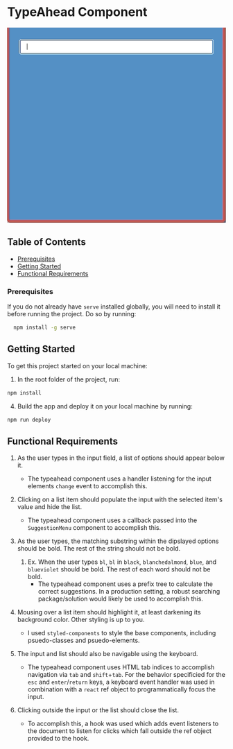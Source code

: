 # TypeAhead Component

![](public/assets/typeahed-demo.gif)

## Table of Contents

- [Prerequisites](#pre_reqs)
- [Getting Started](#getting_started)
- [Functional Requirements](#func_reqs)

### Prerequisites <a name = "prereqs"></a>

If you do not already have `serve` installed globally, you will need to install it before running the project. Do so by running:

```bash
  npm install -g serve
```

## Getting Started <a name = "getting_started"></a>

To get this project started on your local machine:

1. In the root folder of the project, run:

```bash
npm install
```

4. Build the app and deploy it on your local machine by running:

```bash
npm run deploy
```

## Functional Requirements <a name = "func_reqs"></a>

1. As the user types in the input field, a list of options should appear below it.
   - The typeahead component uses a handler listening for the input elements `change` event to accomplish this.
2. Clicking on a list item should populate the input with the selected item's value and hide the list.

   - The typeahead component uses a callback passed into the `SuggestionMenu` component to accomplish this.

3. As the user types, the matching substring within the dipslayed options should be bold. The rest of the string should not be bold.
   1. Ex. When the user types `bl`, `bl` in `black`, `blanchedalmond`, `blue`, and `blueviolet` should be bold. The rest of each word should not be bold.
      - The typeahead component uses a prefix tree to calculate the correct suggestions. In a production setting, a robust searching package/solution would likely be used to accomplish this.
4. Mousing over a list item should highlight it, at least darkening its background color. Other styling is up to you.

   - I used `styled-components` to style the base components, including psuedo-classes and psuedo-elements.

5. The input and list should also be navigable using the keyboard.

   - The typeahead component uses HTML tab indices to accomplish navigation via `tab` and `shift`+`tab`. For the behavior specificied for the `esc` and `enter`/`return` keys, a keyboard event handler was used in combination with a `react` ref object to programmatically focus the input.

6. Clicking outside the input or the list should close the list.

   - To accomplish this, a hook was used which adds event listeners to the document to listen for clicks which fall outside the ref object provided to the hook.
